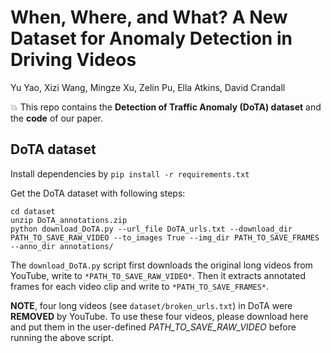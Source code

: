 # When, Where, and What? A New Dataset for Anomaly Detection in Driving Videos
Yu Yao, Xizi Wang, Mingze Xu, Zelin Pu, Ella Atkins, David Crandall

:boom: This repo contains the **Detection of Traffic Anomaly (DoTA) dataset** and the **code** of our paper.

## DoTA dataset
Install dependencies by `pip install -r requirements.txt`

Get the DoTA dataset with following steps:

    cd dataset
    unzip DoTA_annotations.zip
    python download_DoTA.py --url_file DoTA_urls.txt --download_dir PATH_TO_SAVE_RAW_VIDEO --to_images True --img_dir PATH_TO_SAVE_FRAMES --anno_dir annotations/

The `download_DoTA.py` script first downloads the original long videos from YouTube, write to `*PATH_TO_SAVE_RAW_VIDEO*`. Then it extracts annotated frames for each video clip and write to `*PATH_TO_SAVE_FRAMES*`.

**NOTE**, four long videos (see `dataset/broken_urls.txt`) in DoTA were **REMOVED** by YouTube. To use these four videos, please download here and put them in the user-defined *PATH_TO_SAVE_RAW_VIDEO* before running the above script.

